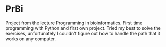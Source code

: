 # PrBi

Project from the lecture Programming in bioinformatics.
First time programming with Python and first own project.
Tried my best to solve the exercises, unfortunately I couldn't figure out how to handle the path that it works on any computer.
